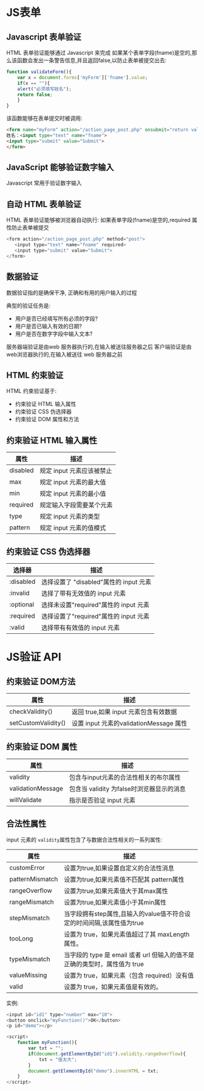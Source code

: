 # JS表单

## Javascript 表单验证
HTML 表单验证能够通过 Javascript 来完成
如果某个表单字段(fname)是空的,那么该函数会发出一条警告信息,并且返回false,以防止表单被提交出去:

```Javascript
function validateForm(){
    var x = document.forms['myForm']['fname'].value;
    if(x == ""){
    alert("必须填写姓名");
    return false;
    }
}
```
该函数能够在表单提交时被调用:

```html
<form name="myForm" action="/action_page_post.php" onsubmit="return validateForm()" method="post">
姓名：<input type="text" name="fname">
<input type="submit" value="Submit">
</form>
```

## JavaScript 能够验证数字输入
Javascript 常用于验证数字输入

## 自动 HTML 表单验证
HTML 表单验证能够被浏览器自动执行:
如果表单字段(fname)是空的,required 属性防止表单被提交

```Javascript
<form action="/action_page_post.php" method="post">
   <input type="text" name="fname" required>
   <input type="submit" value="Submit">
</form>
```

## 数据验证
数据验证指的是确保干净, 正确和有用的用户输入的过程

典型的验证任务是:
- 用户是否已经填写所有必须的字段?
- 用户是否已输入有效的日期?
- 用户是否在数字字段中输入文本?

服务器端验证是由web 服务器执行的,在输入被送往服务器之后
客户端验证是由web浏览器执行的,在输入被送往 web 服务器之前

## HTML 约束验证
HTML 约束验证基于:
- 约束验证 HTML 输入属性
- 约束验证 CSS 伪选择器
- 约束验证 DOM 属性和方法

## 约束验证 HTML 输入属性

|   属性    |          描述           |
| -------- | ---------------------- |
| disabled | 规定 input 元素应该被禁止 |
| max      | 规定 input 元素的最大值   |
| min      | 规定 input 元素的最小值   |
| required | 规定输入字段需要某个元素   |
| type     | 规定 input 元素的类型    |
| pattern  | 规定 input 元素的值模式   |

## 约束验证 CSS 伪选择器

|   选择器   |                描述                 |
| --------- | ----------------------------------- |
| :disabled | 选择设置了 "disabled"属性的 input 元素 |
| :invalid  | 选择了带有无效值的 input 元素          |
| :optional | 选择未设置"required"属性的 input 元素  |
| :required | 选择设置了"required"属性的 input 元素  |
| :valid    | 选择带有有效值的 input 元素            |



# JS验证 API

## 约束验证 DOM方法
|         属性         |                 描述                  |
| ------------------- | ------------------------------------- |
| checkValidity()     | 返回 true,如果 input 元素包含有效数据     |
| setCustomValidity() | 设置 input 元素的validationMessage 属性 |


## 约束验证 DOM 属性

|        属性        |                 描述                  |
| ----------------- | ------------------------------------- |
| validity          | 包含与input元素的合法性相关的布尔属性      |
| validationMessage | 包含当 validity 为false时浏览器显示的消息 |
| willValidate      | 指示是否验证 input 元素                 |

## 合法性属性
input 元素的 `validity`属性包含了与数据合法性相关的一系列属性:

|       属性       |                               描述                                |
| --------------- | ----------------------------------------------------------------- |
| customError     | 设置为true,如果设置自定义的合法性消息                                  |
| patternMismatch | 设置为true,如果元素值不匹配其 pattern属性                             |
| rangeOverflow   | 设置为true,如果元素值大于其max属性                                    |
| rangeMismatch   | 设置为true,如果元素值小于其min属性                                    |
| stepMismatch    | 当字段拥有step属性,且输入的value值不符合设定的时间间隔,该属性值为true      |
| tooLong         | 设置为 true，如果元素值超过了其 maxLength 属性。                       |
| typeMismatch    | 当字段的 type 是 email 或者 url 但输入的值不是正确的类型时，属性值为 true |
| valueMissing    | 设置为 true，如果元素（包含 required）没有值                           |
| valid           | 设置为 true，如果元素值是有效的。                                     |



实例:

```JavaScript
<input id="id1" type="number" max="10">
<button onclick="myFunction()">OK</button>
<p id="demo"></p>

<script>
    function myFunction(){
        var txt = "";
        if(document.getElementById("id1").validity.rangeOverflow){
            txt = "值太大";
        }
        document.getElementById("demo").innerHTML = txt;
    }
</script>
```